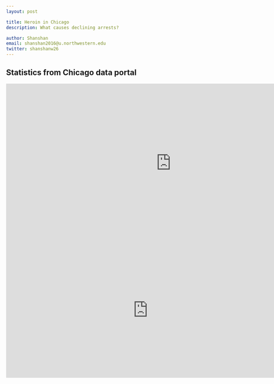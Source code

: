 ```yaml
---
layout: post

title: Heroin in Chicago 
description: What causes declining arrests?

author: Shanshan
email: shanshan2016@u.northwestern.edu
twitter: shanshanw26
---
```


## Statistics from Chicago data portal

<iframe width="898.5" height="433.5" seamless frameborder="0" scrolling="no" src="https://docs.google.com/spreadsheets/d/1538B4R9Y87ScfxQcSsZ0aoRk5Un4Gf9LCzgO9oBdJcM/pubchart?oid=1022308284&amp;format=image"></iframe>

<iframe width="774" height="371" seamless frameborder="0" scrolling="no" src="https://docs.google.com/spreadsheets/d/1538B4R9Y87ScfxQcSsZ0aoRk5Un4Gf9LCzgO9oBdJcM/pubchart?oid=2099594162&amp;format=image"></iframe>







